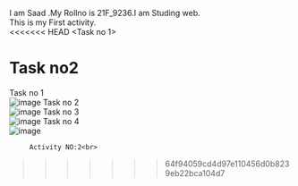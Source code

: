I am Saad .My Rollno is 21F_9236.I am Studing web.<br>
This is my First activity.<br>
<<<<<<< HEAD
<Task no 1><br>

Task no2 <br>
=======
Task no 1<br>
![image](https://github.com/Saad-khan36/F21_9236_web_programming/assets/158451882/eb4b89e1-0c3b-40e4-856d-4bfbf5ff8c25)
Task no 2<br>
![image](https://github.com/Saad-khan36/F21_9236_web_programming/assets/158451882/8006ec23-4a14-4c71-b49f-6c59c455f3ed)
Task no 3<br>
![image](https://github.com/Saad-khan36/F21_9236_web_programming/assets/158451882/2795f3bb-f6d5-4d27-8241-1b3901da2350)
Task no 4<br>
![image](https://github.com/Saad-khan36/F21_9236_web_programming/assets/158451882/73c721bc-4077-4be2-b2fc-0dec410ea339)

         Activity NO:2<br>




>>>>>>> 64f94059cd4d97e110456d0b8239eb22bca104d7
